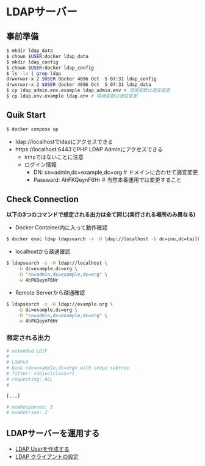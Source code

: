 # LDAPサーバー

## 事前準備

```sh
$ mkdir ldap_data
$ chown $USER:docker ldap_data
$ mkdir ldap_config
$ chown $USER:docker ldap_config
$ ls -la | grep ldap
drwxrwxr-x 2 $USER docker 4096 Oct  5 07:31 ldap_config
drwxrwxr-x 2 $USER docker 4096 Oct  5 07:31 ldap_data
$ cp ldap_admin.env.example ldap_admin.env # 環境変数は適宜変更
$ cp ldap.env.example ldap.env # 環境変数は適宜変更
```

## Quik Start

```sh
$ docker compose up
```

- ldap://localhostでldapにアクセスできる
- https://localhost:6443でPHP LDAP Adminにアクセスできる
  - `http`ではないことに注意
  - ログイン情報
    - DN: cn=admin,dc=example,dc=org # ドメインに合わせて適宜変更
    - Password: AhFKQeynF6Hr # 当然本番運用では変更すること

## Check Connection

**以下の3つのコマンドで想定される出力は全て同じ(実行される場所のみ異なる)**

- Docker Container内に入って動作確認

```sh
$ docker exec ldap ldapsearch -x -H ldap://localhost -b dc=inu,dc=tail869d5,dc=ts,dc=net -D "cn=admin,dc=inu,dc=tail869d5,dc=ts,dc=net" -w AhFKQeynF6Hr
```

- localhostから疎通確認

```sh
$ ldapsearch -x -H ldap://localhost \
    -b dc=example,dc=org \
    -D "cn=admin,dc=example,dc=org" \
    -w AhFKQeynF6Hr
```

- Remote Serverから疎通確認

```sh
$ ldapsearch -x -H ldap://example.org \
    -b dc=example,dc=org \
    -D "cn=admin,dc=example,dc=org" \
    -w AhFKQeynF6Hr
```

### 想定される出力

```sh
# extended LDIF
#
# LDAPv3
# base <dc=example,dc=org> with scope subtree
# filter: (objectclass=*)
# requesting: ALL
#

[...]

# numResponses: 3
# numEntries: 2
```

## LDAPサーバーを運用する

- [LDAP Userを作成する](./ldif_sample/README.md)
- [LDAP クライアントの設定](./docs/ldap_client_setup.md)
```
